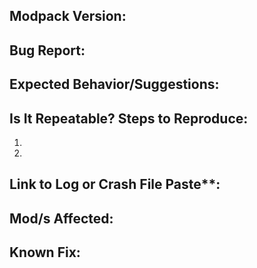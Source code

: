 <!--
Thanks for reporting an issue you've found. Please delete
this text and fill in the template below as best as you can, even if you are unsure.
Note: We do not offer support to any external modifications to this modpack, such as using mods like optifine or plugins like sponge  
-->

## Modpack Version: 
<!-- Required -->

## Bug Report:
<!-- Bugs: Describe the current behavior -->

## Expected Behavior/Suggestions:
<!-- Bugs: Describe the expected behavior -->
<!-- Suggestions: Tell us how it should be -->

## Is It Repeatable? Steps to Reproduce: 
<!--- Video evidence to reproduce is preferred, otherwise list steps below-->
1.
2.
<!--- Add more if needed -->

## Link to Log or Crash File Paste**: 
<!-- Use http://paste.feed-the-beast.com/ to paste the text of your log/crash file -->

## Mod/s Affected: 
<!-- optional; list an mods confirmed to cause the issue -->

## Known Fix: 
<!-- optional; if you know of a fix please let me know! Thanks -->
